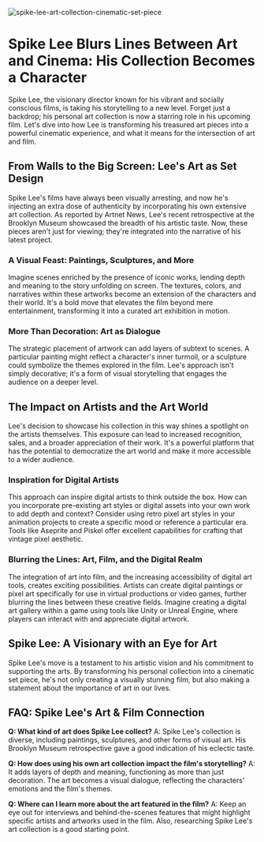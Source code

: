 ![spike-lee-art-collection-cinematic-set-piece](https://images.pexels.com/photos/15826209/pexels-photo-15826209.jpeg?auto=compress&cs=tinysrgb&fit=crop&h=627&w=1200)

# Spike Lee Blurs Lines Between Art and Cinema: His Collection Becomes a Character

Spike Lee, the visionary director known for his vibrant and socially conscious films, is taking his storytelling to a new level. Forget just a backdrop; his personal art collection is now a starring role in his upcoming film. Let's dive into how Lee is transforming his treasured art pieces into a powerful cinematic experience, and what it means for the intersection of art and film.

## From Walls to the Big Screen: Lee's Art as Set Design

Spike Lee's films have always been visually arresting, and now he's injecting an extra dose of authenticity by incorporating his own extensive art collection. As reported by Artnet News, Lee's recent retrospective at the Brooklyn Museum showcased the breadth of his artistic taste. Now, these pieces aren't just for viewing; they're integrated into the narrative of his latest project.

### A Visual Feast: Paintings, Sculptures, and More

Imagine scenes enriched by the presence of iconic works, lending depth and meaning to the story unfolding on screen. The textures, colors, and narratives within these artworks become an extension of the characters and their world. It's a bold move that elevates the film beyond mere entertainment, transforming it into a curated art exhibition in motion.

### More Than Decoration: Art as Dialogue

The strategic placement of artwork can add layers of subtext to scenes. A particular painting might reflect a character's inner turmoil, or a sculpture could symbolize the themes explored in the film. Lee's approach isn't simply decorative; it's a form of visual storytelling that engages the audience on a deeper level.

## The Impact on Artists and the Art World

Lee's decision to showcase his collection in this way shines a spotlight on the artists themselves. This exposure can lead to increased recognition, sales, and a broader appreciation of their work. It's a powerful platform that has the potential to democratize the art world and make it more accessible to a wider audience.

### Inspiration for Digital Artists

This approach can inspire digital artists to think outside the box. How can you incorporate pre-existing art styles or digital assets into your own work to add depth and context? Consider using retro pixel art styles in your animation projects to create a specific mood or reference a particular era. Tools like Aseprite and Piskel offer excellent capabilities for crafting that vintage pixel aesthetic.

### Blurring the Lines: Art, Film, and the Digital Realm

The integration of art into film, and the increasing accessibility of digital art tools, creates exciting possibilities. Artists can create digital paintings or pixel art specifically for use in virtual productions or video games, further blurring the lines between these creative fields. Imagine creating a digital art gallery within a game using tools like Unity or Unreal Engine, where players can interact with and appreciate digital artwork.

## Spike Lee: A Visionary with an Eye for Art

Spike Lee's move is a testament to his artistic vision and his commitment to supporting the arts. By transforming his personal collection into a cinematic set piece, he's not only creating a visually stunning film, but also making a statement about the importance of art in our lives.

## FAQ: Spike Lee's Art & Film Connection

**Q: What kind of art does Spike Lee collect?**
A: Spike Lee's collection is diverse, including paintings, sculptures, and other forms of visual art. His Brooklyn Museum retrospective gave a good indication of his eclectic taste.

**Q: How does using his own art collection impact the film's storytelling?**
A: It adds layers of depth and meaning, functioning as more than just decoration. The art becomes a visual dialogue, reflecting the characters' emotions and the film's themes.

**Q: Where can I learn more about the art featured in the film?**
A: Keep an eye out for interviews and behind-the-scenes features that might highlight specific artists and artworks used in the film. Also, researching Spike Lee's art collection is a good starting point.